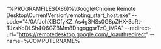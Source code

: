 "%PROGRAMFILES(X86)%\Google\Chrome Remote Desktop\CurrentVersion\remoting_start_host.exe" --code="4/0AfJohXlBCfyKZ_As4g3NSs0G8pZHX-3oRt-TJzsKoDLSh4Q6GZBMm8DngoggsrTzC_iVRA" --redirect-url="https://remotedesktop.google.com/_/oauthredirect" --name=%COMPUTERNAME%